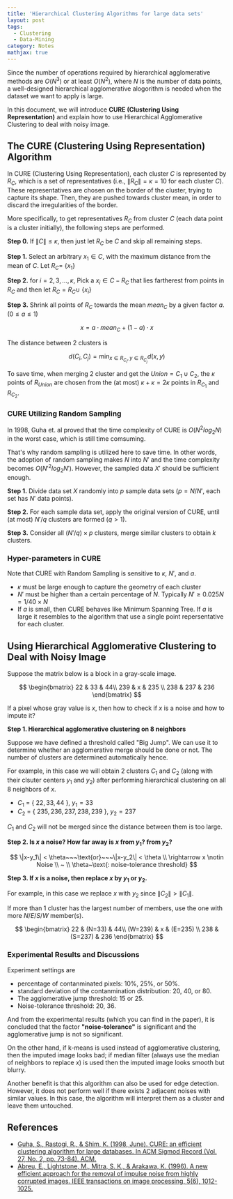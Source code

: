 ```yaml
---
title: 'Hierarchical Clustering Algorithms for large data sets'
layout: post
tags:
  - Clustering
  - Data-Mining
category: Notes
mathjax: true
---
```


Since the number of operations required by hierarchical agglomerative methods are $O(N^3)$ or at least $O(N^2)$, where $N$ is the number of data points, a well-designed hierarchical agglomerative alogorithm is needed when the dataset we want to apply is large.

In this document, we will introduce **CURE (Clustering Using Representation)** and explain how to use Hierarchical Agglomerative Clustering to deal with noisy image.

<!--more-->

## The CURE (Clustering Using Representation) Algorithm

In CURE (Clustering Using Representation), each cluster $C$ is represented by $R_C$, which is a set of representatives (i.e., $\|R_C\| = \kappa = 10$ for each cluster $C$).   These representatives are chosen on the border of the cluster, trying to capture its shape.   Then, they are pushed towards cluster mean, in order to discard the irregularities of the border.

More specifically, to get representatives $R_C$ from cluster $C$ (each data point is a cluster initially), the following steps are performed.

**Step 0.** If $\|C\| \leq \kappa$, then just let $R_C$ be $C$ and skip all remaining steps.

**Step 1.** Select an arbitrary $x_1 \in C$, with the maximum distance from the mean of $C$. Let $R_C =$ {$x_1$}

**Step 2.** for $i = 2,3,..., \kappa$, Pick a $x_i \in C-R_C$ that lies fartherest from points in $R_C$ and then let $R_C = R_C \cup$ {$x_i$}

**Step 3.** Shrink all points of $R_C$ towards the mean ${mean}_C$ by a given factor $a$. ($0 \leq a \leq 1$)

$$
x = a \cdot {mean}_C + (1-a) \cdot x
$$

The distance between 2 clusters is

$$
d(C_i, C_j) = \min_{x \in R_{C_i}, y \in R_{C_j}} d(x, y)
$$

To save time, when merging 2 cluster and get the $Union = C_1 \cup C_2$, the $\kappa$ points of $R_{Union}$ are chosen from the (at most) $\kappa + \kappa = 2 \kappa$ points in $R_{C_1}$ and $R_{C_2}.$



### CURE Utilizing Random Sampling

In 1998,  Guha et. al proved that the time complexity of CURE is $O(N^2log_2N)$ in the worst case, which is still time comsuming.

That's why random sampling is utilized here to save time.   In other words, the adoption of random sampling makes $N$ into $N'$ and the time complexity becomes $O(N'^2log_2N')$.   However, the sampled data $X'$ should be sufficient enough.

**Step 1.** Divide data set $X$ randomly into $p$ sample data sets ($p=N/N'$, each set has $N'$ data points).

**Step 2.** For each sample data set, apply the original version of CURE, until (at most) $N'/q$ clusters are formed ($q>1$).

**Step 3.** Consider all $(N'/q) \times p$ clusters, merge similar clusters to obtain $k$ clusters.


### Hyper-parameters in CURE

Note that CURE with Random Sampling is sensitive to $\kappa$, $N'$, and $a$.

- $\kappa$ must be large enough to capture the geometry of each cluster
- $N'$ must be higher than a certain percentage of $N$. Typically $N' \geq 0.025N = 1/40 \times N$
- If $a$ is small, then CURE behaves like Minimum Spanning Tree. If $a$ is large it resembles to the algorithm that use a single point repersentative for each cluster.

## Using Hierarchical Agglomerative Clustering to Deal with Noisy Image

Suppose the matrix below is a block in a gray-scale image.


$$
\begin{bmatrix}
22 & 33 & 44\\
239 & x & 235 \\
238 & 237 & 236
\end{bmatrix}
$$

If a pixel whose gray value is $x$, then how to check if $x$ is a noise and how to impute it?


**Step 1. Hierarchical agglomerative clustering on 8 neighbors**

Suppose we have defined a threshold called "Big Jump".   We can use it to determine whether an agglomerative merge should be done or not.   The number of clusters are determined automatically hence.

For example, in this case we will obtain 2 clusters $C_1$ and $C_2$ (along with their clsuter centers $y_1$ and $y_2$) after performing hierarchical clustering on all 8 neighbors of $x$.

- $C_1$ = { $22,33,44$ }, $y_1 = 33$
- $C_2$ = { $235, 236, 237, 238, 239$ }, $y_2 = 237$

$C_1$ and $C_2$ will not be merged since the distance between them is too large.

**Step 2. Is $x$ a noise? How far away is $x$ from $y_1$? from $y_2$?**

$$
\|x-y_1\| < \theta~~~\text{or}~~~\|x-y_2\| < \theta
\\
\rightarrow x \notin Noise
\\
~
\\
\theta~\text{: noise-tolerance threshold}
$$


**Step 3. If $x$ is a noise, then replace $x$ by $y_1$ or $y_2$.**

For example, in this case we replace $x$ with $y_2$ since $\|C_2\| > \|C_1\|$.

If more than 1 cluster has the largest number of members, use the one with more $N$/$E$/$S$/$W$ member(s).

$$
\begin{bmatrix}
22 & (N=33)  & 44\\
(W=239) & x & (E=235) \\
238 & (S=237) & 236
\end{bmatrix}
$$

### Experimental Results and Discussions

Experiment settings are

- percentage of contanminated pixels: 10%, 25%, or 50%.
- standard deviation of the contanmination distribution: 20, 40, or 80.
- The agglomerative jump threshold: 15 or 25.
- Noise-tolerance threshold: 20, 36.

<!--| Factor | Level | Average RMS |
| - | - | - |
|  |  | 10.71
|  |  | 14.82-->

And from the experimental results (which you can find in the paper), it is concluded that the factor **"noise-tolerance"** is significant and the agglomerative jump is not so significant.

On the other hand, if k-means is used instead of agglomerative clustering, then the imputed image looks bad; if median filter (always use the median of neighbors to replace $x$) is used then the imputed image looks smooth but blurry.

Another benefit is that this algorithm can also be used for edge detection.   However, it does not perform well if there exists 2 adjacent noises with similar values.   In this case, the algorithm will interpret them as a cluster and leave them untouched.

## References

- [Guha, S., Rastogi, R., & Shim, K. (1998, June). CURE: an efficient clustering algorithm for large databases. In ACM Sigmod Record (Vol. 27, No. 2, pp. 73-84). ACM.](https://dl.acm.org/citation.cfm?id=276312)
- [Abreu, E., Lightstone, M., Mitra, S. K., & Arakawa, K. (1996). A new efficient approach for the removal of impulse noise from highly corrupted images. IEEE transactions on image processing, 5(6), 1012-1025.](http://ieeexplore.ieee.org/abstract/document/503916/)